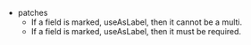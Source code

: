 * patches
    * If a field is marked, useAsLabel, then it cannot be a multi.
    * If a field is marked, useAsLabel, then it must be required.
